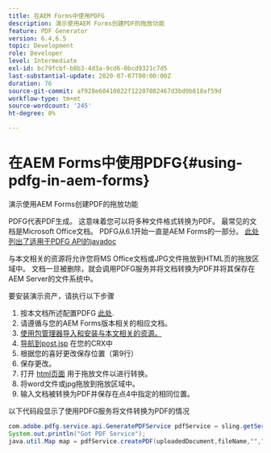 ```yaml
---
title: 在AEM Forms中使用PDFG
description: 演示使用AEM Forms创建PDF的拖放功能
feature: PDF Generator
version: 6.4,6.5
topic: Development
role: Developer
level: Intermediate
exl-id: bc79fcbf-b8b3-4d3a-9cd6-0bcd9321c7d5
last-substantial-update: 2020-07-07T00:00:00Z
duration: 76
source-git-commit: af928e60410022f12207082467d3bd9b818af59d
workflow-type: tm+mt
source-wordcount: '245'
ht-degree: 0%

---
```


# 在AEM Forms中使用PDFG{#using-pdfg-in-aem-forms}

演示使用AEM Forms创建PDF的拖放功能

PDFG代表PDF生成。 这意味着您可以将多种文件格式转换为PDF。 最常见的文档是Microsoft Office文档。 PDFG从6.1开始一直是AEM Forms的一部分。
[此处列出了适用于PDFG API的javadoc](https://www.adobe.io/experience-manager/reference-materials/6-5/forms/javadocs/index.html?com/adobe/fd/output/api/OutputService.html)

与本文相关的资源将允许您将MS Office文档或JPG文件拖放到HTML页的拖放区域中。 文档一旦被删除，就会调用PDFG服务并将文档转换为PDF并将其保存在AEM Server的文件系统中。

要安装演示资产，请执行以下步骤

1. 按本文档所述配置PDFG [此处](https://helpx.adobe.com/experience-manager/6-4/forms/using/install-configure-pdf-generator.html).
1. 请遵循与您的AEM Forms版本相关的相应文档。
1. [使用包管理器导入和安装与本文相关的资源。](assets/createpdfgdemov2.zip)
1. [导航到post.jsp](http://localhost:4502/apps/AemFormsSamples/components/createPDF/POST.jsp) 在您的CRX中
1. 根据您的喜好更改保存位置（第9行）
1. 保存更改。
1. 打开 [html页面](http://localhost:4502/content/DocumentServices/CreatePDFG.html) 用于拖放文件以进行转换。
1. 将word文件或jpg拖放到拖放区域中。
1. 输入文档被转换为PDF并保存在点4中指定的相同位置。

以下代码段显示了使用PDFG服务将文件转换为PDF的情况

```java
com.adobe.pdfg.service.api.GeneratePDFService pdfService = sling.getService(com.adobe.pdfg.service.api.GeneratePDFService.class);
System.out.println("Got PDF Service");
java.util.Map map = pdfService.createPDF(uploadedDocument,fileName,"","Standard","No Security", null, null);
```
